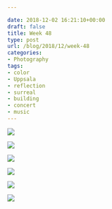 ```yaml
---

date: 2018-12-02 16:21:10+00:00
draft: false
title: Week 48
type: post
url: /blog/2018/12/week-48
categories:
- Photography
tags:
- color
- Uppsala
- reflection
- surreal
- building
- concert
- music
---
```




  
![](/images/2018-12-02-201812week-48/1.jpeg)

  

  
![](/images/2018-12-02-201812week-48/2.jpeg)

  





  
![](/images/2018-12-02-201812week-48/11.jpeg)

  

  
![](/images/2018-12-02-201812week-48/12.jpeg)

  

  
![](/images/2018-12-02-201812week-48/13.jpeg)

  

  
![](/images/2018-12-02-201812week-48/14.jpeg)

  


